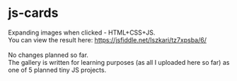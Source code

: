 # js-cards
Expanding images when clicked - HTML+CSS+JS. <br>
You can view the result here: https://jsfiddle.net/Iszkari/tz7xpsba/6/<br><br>
No changes planned so far. <br>
The gallery is written for learning purposes (as all I uploaded here so far) as one of 5 planned tiny JS projects.
